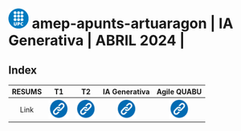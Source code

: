 # <img src="../assets/UPClogo.png" alt="Logo_UPC svg" width="40" height="40"> amep-apunts-artuaragon | IA Generativa | ABRIL 2024 | 

## Index

| RESUMS |                                    T1                                     |                                  T2                                   | IA Generativa | Agile QUABU
| :---: | :-----------------------------------------------------------------------: | :-------------------------------------------------------------------: | :-: |:-: |
| Link  | [<img src="../assets/linkicon.png" alt="link" width="40" height="40">](https://github.com/artHub-j/amep-apunts-artuaragon/blob/main/APUNTS/T1-apunts.md) | [<img src="../assets/linkicon.png" alt="link" width="40" height="40">](https://github.com/artHub-j/amep-apunts-artuaragon/blob/main/APUNTS/T2-apunts.md)|[<img src="../assets/linkicon.png" alt="link" width="40" height="40">](https://github.com/artHub-j/amep-apunts-artuaragon/blob/main/APUNTS/IA_Generativa-apunts.md)|[<img src="../assets/linkicon.png" alt="link" width="40" height="40">](https://github.com/artHub-j/amep-apunts-artuaragon/blob/main/APUNTS/Agile_QUABU-apunts.md) |